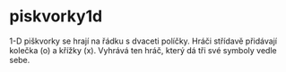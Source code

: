# piskvorky1d
1-D piškvorky se hrají na řádku s dvaceti políčky. Hráči střídavě přidávají kolečka (o) a křížky (x). Vyhrává ten hráč, který dá tři své symboly vedle sebe.  

